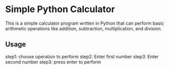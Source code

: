 # Simple Python Calculator

This is a simple calculator program written in Python that can perform basic arithmetic operations like addition, subtraction, multiplication, and division.

## Usage

step1: choose operation to perform
step2: Enter first number
step3: Enter second number
step3: press enter to perform
